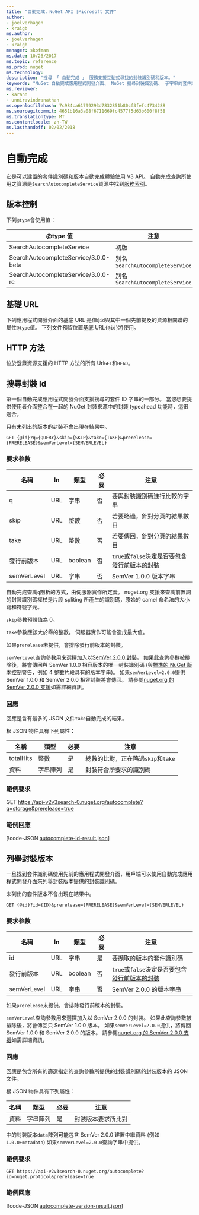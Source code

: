 ```yaml
---
title: "自動完成，NuGet API |Microsoft 文件"
author:
- joelverhagen
- kraigb
ms.author:
- joelverhagen
- kraigb
manager: skofman
ms.date: 10/26/2017
ms.topic: reference
ms.prod: nuget
ms.technology: 
description: "搜尋 「 自動完成 」 服務支援互動式尋找的封裝識別碼和版本。"
keywords: "NuGet 自動完成應用程式開發介面、 NuGet 搜尋封裝識別碼、 子字串的套件識別碼"
ms.reviewer:
- karann
- unniravindranathan
ms.openlocfilehash: 7c984ca61799293d7832851b80cf3fefc4734288
ms.sourcegitcommit: 4651b16a3a08f6711669fc4577f5d63b600f8f58
ms.translationtype: MT
ms.contentlocale: zh-TW
ms.lasthandoff: 02/02/2018
---
```

# <a name="autocomplete"></a>自動完成

它是可以建置的套件識別碼和版本自動完成體驗使用 V3 API。 自動完成查詢所使用之資源是`SearchAutocompleteService`資源中找到[服務索引](service-index.md)。

## <a name="versioning"></a>版本控制

下列`@type`會使用值：

@type 值                          | 注意
------------------------------------ | -----
SearchAutocompleteService            | 初版
SearchAutocompleteService/3.0.0-beta | 別名`SearchAutocompleteService`
SearchAutocompleteService/3.0.0-rc   | 別名`SearchAutocompleteService`

## <a name="base-url"></a>基礎 URL

下列應用程式開發介面的基底 URL 是值`@id`與其中一個先前提及的資源相關聯的屬性`@type`值。 下列文件預留位置基底 URL`{@id}`將使用。

## <a name="http-methods"></a>HTTP 方法

位於登錄資源支援的 HTTP 方法的所有 Url`GET`和`HEAD`。

## <a name="search-for-package-ids"></a>搜尋封裝 Id

第一個自動完成應用程式開發介面支援搜尋的套件 ID 字串的一部分。 當您想要提供使用者介面整合在一起的 NuGet 封裝來源中的封裝 typeahead 功能時，這很適合。

只有未列出的版本的封裝不會出現在結果中。

    GET {@id}?q={QUERY}&skip={SKIP}&take={TAKE}&prerelease={PRERELEASE}&semVerLevel={SEMVERLEVEL}

### <a name="request-parameters"></a>要求參數

名稱        | In     | 類型    | 必要 | 注意
----------- | ------ | ------- | -------- | -----
q           | URL    | 字串  | 否       | 要與封裝識別碼進行比較的字串
skip        | URL    | 整數 | 否       | 若要略過，針對分頁的結果數目
take        | URL    | 整數 | 否       | 若要傳回，針對分頁的結果數目
發行前版本  | URL    | boolean | 否       | `true`或`false`決定是否要包含[發行前版本的封裝](../create-packages/prerelease-packages.md)
semVerLevel | URL    | 字串  | 否       | SemVer 1.0.0 版本字串 

自動完成查詢`q`剖析的方式，由伺服器實作所定義。 nuget.org 支援來查詢前置詞的封裝識別碼權杖是片段 spliting 所產生的識別碼，原始的 camel 命名法的大小寫和符號字元。

`skip`參數預設值為 0。

`take`參數應該大於零的整數。 伺服器實作可能會造成最大值。

如果`prerelease`未提供，會排除發行前版本的封裝。

`semVerLevel`查詢參數用來選擇加入以[SemVer 2.0.0 封裝](https://github.com/NuGet/Home/wiki/SemVer2-support-for-nuget.org-%28server-side%29#identifying-semver-v200-packages)。
如果此查詢參數被排除後，將會傳回與 SemVer 1.0.0 相容版本的唯一封裝識別碼 (與[標準的 NuGet 版本控制](../reference/package-versioning.md)警告，例如 4 整數片段具有的版本字串)。
如果`semVerLevel=2.0.0`提供 SemVer 1.0.0 和 SemVer 2.0.0 相容封裝將會傳回。 請參閱[nuget.org 的 SemVer 2.0.0 支援](https://github.com/NuGet/Home/wiki/SemVer2-support-for-nuget.org-%28server-side%29)如需詳細資訊。

### <a name="response"></a>回應

回應是含有最多的 JSON 文件`take`自動完成的結果。

根 JSON 物件具有下列屬性：

名稱      | 類型             | 必要 | 注意
--------- | ---------------- | -------- | -----
totalHits | 整數          | 是      | 總數的比對，正在略過`skip`和`take`
資料      | 字串陣列 | 是      | 封裝符合所要求的識別碼

### <a name="sample-request"></a>範例要求

GET https://api-v2v3search-0.nuget.org/autocomplete?q=storage&prerelease=true

### <a name="sample-response"></a>範例回應

[!code-JSON [autocomplete-id-result.json](./_data/autocomplete-id-result.json)]

## <a name="enumerate-package-versions"></a>列舉封裝版本

一旦找到套件識別碼使用先前的應用程式開發介面，用戶端可以使用自動完成應用程式開發介面來列舉封裝版本提供的封裝識別碼。

未列出的套件版本不會出現在結果中。

    GET {@id}?id={ID}&prerelease={PRERELEASE}&semVerLevel={SEMVERLEVEL}

### <a name="request-parameters"></a>要求參數

名稱        | In     | 類型    | 必要 | 注意
----------- | ------ | ------- | -------- | -----
id          | URL    | 字串  | 是      | 要擷取的版本的套件識別碼
發行前版本  | URL    | boolean | 否       | `true`或`false`決定是否要包含[發行前版本的封裝](../create-packages/prerelease-packages.md)
semVerLevel | URL    | 字串  | 否       | SemVer 2.0.0 的版本字串 

如果`prerelease`未提供，會排除發行前版本的封裝。

`semVerLevel`查詢參數用來選擇加入以 SemVer 2.0.0 的封裝。 如果此查詢參數被排除後，將會傳回只 SemVer 1.0.0 版本。 如果`semVerLevel=2.0.0`提供，將傳回 SemVer 1.0.0 和 SemVer 2.0.0 的版本。 請參閱[nuget.org 的 SemVer 2.0.0 支援](https://github.com/NuGet/Home/wiki/SemVer2-support-for-nuget.org-%28server-side%29)如需詳細資訊。

### <a name="response"></a>回應

回應是包含所有的篩選指定的查詢參數所提供的封裝識別碼的封裝版本的 JSON 文件。

根 JSON 物件具有下列屬性：

名稱      | 類型             | 必要 | 注意
--------- | ---------------- | -------- | -----
資料      | 字串陣列 | 是      | 封裝版本要求所比對

中的封裝版本`data`陣列可能包含 SemVer 2.0.0 建置中繼資料 (例如`1.0.0+metadata`) 如果`semVerLevel=2.0.0`查詢字串中提供。

### <a name="sample-request"></a>範例要求

    GET https://api-v2v3search-0.nuget.org/autocomplete?id=nuget.protocol&prerelease=true

### <a name="sample-response"></a>範例回應

[!code-JSON [autocomplete-version-result.json](./_data/autocomplete-version-result.json)]
